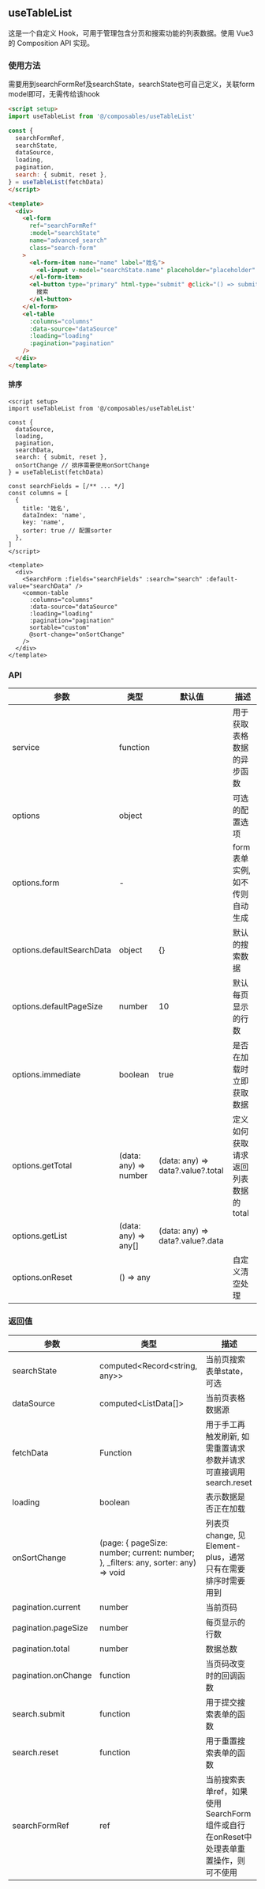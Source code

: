 ## useTableList

这是一个自定义 Hook，可用于管理包含分页和搜索功能的列表数据。使用 Vue3 的 Composition API 实现。

### 使用方法
需要用到searchFormRef及searchState，searchState也可自己定义，关联form model即可，无需传给该hook
``` html
<script setup>
import useTableList from '@/composables/useTableList'

const {
  searchFormRef,
  searchState,
  dataSource,
  loading,
  pagination,
  search: { submit, reset },
} = useTableList(fetchData)
</script>

<template>
  <div>
    <el-form
      ref="searchFormRef"
      :model="searchState"
      name="advanced_search"
      class="search-form"
    >
      <el-form-item name="name" label="姓名">
        <el-input v-model="searchState.name" placeholder="placeholder" />
      </el-form-item>
      <el-button type="primary" html-type="submit" @click="() => submit()">
        搜索
      </el-button>
    </el-form>
    <el-table
      :columns="columns"
      :data-source="dataSource"
      :loading="loading"
      :pagination="pagination"
    />
  </div>
</template>
```
#### 排序
```vue
<script setup>
import useTableList from '@/composables/useTableList'

const {
  dataSource,
  loading,
  pagination,
  searchData,
  search: { submit, reset },
  onSortChange // 排序需要使用onSortChange
} = useTableList(fetchData)

const searchFields = [/** ... */]
const columns = [
  {
    title: '姓名',
    dataIndex: 'name',
    key: 'name',
    sorter: true // 配置sorter
  },
]
</script>

<template>
  <div>
    <SearchForm :fields="searchFields" :search="search" :default-value="searchData" />
    <common-table
      :columns="columns"
      :data-source="dataSource"
      :loading="loading"
      :pagination="pagination"
      sortable="custom"
      @sort-change="onSortChange"
    />
  </div>
</template>
```

### API

| 参数 | 类型 | 默认值 | 描述 |
| --- | --- | --- | --- |
| service | function |  | 用于获取表格数据的异步函数 |
| options | object |  | 可选的配置选项 |
| options.form | - |  | form表单实例, 如不传则自动生成 |
| options.defaultSearchData | object | {} | 默认的搜索数据 |
| options.defaultPageSize | number | 10 | 默认每页显示的行数 |
| options.immediate | boolean | true | 是否在加载时立即获取数据 |
| options.getTotal | (data: any) => number | (data: any) => data?.value?.total | 定义如何获取请求返回列表数据的total |
| options.getList | (data: any) => any[] | (data: any) => data?.value?.data || [] | 定义如何获取请求返回列表数据的total |
| options.onReset | () => any | | 自定义清空处理 |

### 返回值

| 参数 | 类型 | 描述 |
| --- | --- | --- |
| searchState | computed<Record<string, any>> | 当前页搜索表单state，可选 |
| dataSource | computed<ListData[]> | 当前页表格数据源 |
| fetchData | Function | 用于手工再触发刷新, 如需重置请求参数并请求可直接调用search.reset |
| loading | boolean | 表示数据是否正在加载 |
| onSortChange | (page: { pageSize: number; current: number; }, _filters: any, sorter: any) => void | 列表页change, 见Element-plus，通常只有在需要排序时需要用到 |
| pagination.current | number | 当前页码 |
| pagination.pageSize | number | 每页显示的行数 |
| pagination.total | number | 数据总数 |
| pagination.onChange | function | 当页码改变时的回调函数 |
| search.submit | function | 用于提交搜索表单的函数 |
| search.reset | function | 用于重置搜索表单的函数 |
| searchFormRef | ref | 当前搜索表单ref，如果使用SearchForm组件或自行在onReset中处理表单重置操作，则可不使用 |
